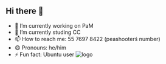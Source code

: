 ## Hi there 👋

- 🔭 I’m currently working on PaM
- 🌱 I’m currently studing CC
- 📫 How to reach me: 55 7697 8422 (peashooterś number)
- 😄 Pronouns: he/him
- ⚡ Fun fact: Ubuntu user ![logo](https://github.com/user-attachments/assets/32cbac57-86fe-4e54-98fd-091966c82d55)

